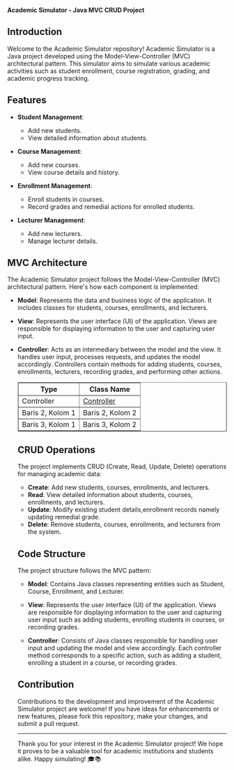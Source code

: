 **Academic Simulator - Java MVC CRUD Project**

## Introduction

Welcome to the Academic Simulator repository! Academic Simulator is a Java project developed using the Model-View-Controller (MVC) architectural pattern. This simulator aims to simulate various academic activities such as student enrollment, course registration, grading, and academic progress tracking.

## Features

- **Student Management**:
  - Add new students.
  - View detailed information about students.

- **Course Management**:
  - Add new courses.
  - View course details and history.

- **Enrollment Management**:
  - Enroll students in courses.
  - Record grades and remedial actions for enrolled students.

- **Lecturer Management**:
  - Add new lecturers.
  - Manage lecturer details.

## MVC Architecture

The Academic Simulator project follows the Model-View-Controller (MVC) architectural pattern. Here's how each component is implemented:

- **Model**: Represents the data and business logic of the application. It includes classes for students, courses, enrollments, and lecturers.

- **View**: Represents the user interface (UI) of the application. Views are responsible for displaying information to the user and capturing user input.

- **Controller**: Acts as an intermediary between the model and the view. It handles user input, processes requests, and updates the model accordingly. Controllers contain methods for adding students, courses, enrollments, lecturers, recording grades, and performing other actions.

     <table border="1">
  <tr>
    <th>Type</th>
    <th>Class Name</th>
  </tr>
  <tr>
    <td>Controller</td>
    <td><a href="https://github.com/wilsonsihombing/Academic-Simulator-MVC-Java/blob/main/Academic%20Simulator/src/academic/model/Controller.java">Controller</a></td>
  </tr>
  <tr>
    <td>Baris 2, Kolom 1</td>
    <td>Baris 2, Kolom 2</td>
  </tr>
  <tr>
    <td>Baris 3, Kolom 1</td>
    <td>Baris 3, Kolom 2</td>
  </tr>
</table>




## CRUD Operations

The project implements CRUD (Create, Read, Update, Delete) operations for managing academic data:

- **Create**: Add new students, courses, enrollments, and lecturers.
- **Read**: View detailed information about students, courses, enrollments, and lecturers.
- **Update**: Modify existing student details,enrollment records namely updating remedial grade.
- **Delete**: Remove students, courses, enrollments, and lecturers from the system.

## Code Structure

The project structure follows the MVC pattern:

- **Model**: Contains Java classes representing entities such as Student, Course, Enrollment, and Lecturer.

- **View**: Represents the user interface (UI) of the application. Views are responsible for displaying information to the user and capturing user input such as adding students, enrolling students in courses, or recording grades.

- **Controller**: Consists of Java classes responsible for handling user input and updating the model and view accordingly. Each controller method corresponds to a specific action, such as adding a student, enrolling a student in a course, or recording grades.

## Contribution

Contributions to the development and improvement of the Academic Simulator project are welcome! If you have ideas for enhancements or new features, please fork this repository, make your changes, and submit a pull request.


---

Thank you for your interest in the Academic Simulator project! We hope it proves to be a valuable tool for academic institutions and students alike. Happy simulating! 🎓📚
